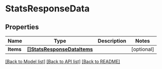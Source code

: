 # StatsResponseData

## Properties

Name | Type | Description | Notes
------------ | ------------- | ------------- | -------------
**Items** | [**[]StatsResponseDataItems**](StatsResponse_data_items.md) |  | [optional] 

[[Back to Model list]](../README.md#documentation-for-models) [[Back to API list]](../README.md#documentation-for-api-endpoints) [[Back to README]](../README.md)


